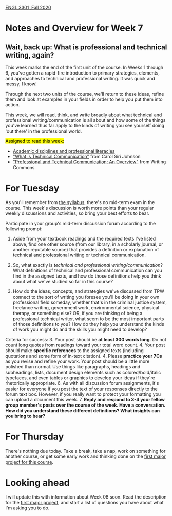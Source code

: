 [ENGL 3301, Fall 2020](../calendar.html)
# Notes and Overview for Week 7


## Wait, back up: What is professional and technical writing, again?

This week marks the end of the first unit of the course. In Weeks 1 through 6, you've gotten a rapid-fire introduction to primary strategies, elements, and approaches to technical and professional writing. It was quick and messy, I know!

Through the next two units of the course, we'll return to these ideas, refine them and look at examples in your fields in order to help you put them into action.

This week, we will read, think, and write broadly about what technical and professional writing/communication is all about and how some of the things you've learned thus far apply to the kinds of writing you see yourself doing 'out there' in the professional world.

<mark>Assigned to read this week:</mark>
 - [Academic disciplines and professional literacies](https://openenglishatslcc.pressbooks.com/chapter/so-you-wanna-be-an-engineer-a-welder-a-teacher-academic-disciplines-and-professional-literacies/)
 - [&quot;What is Technical Communication&quot;](https://www.youtube.com/watch?v=Fi5eZ2XLJc4) from Carol Siri Johnson
 - [&quot;Professional and Technical Communication: An Overview&quot;](https://writingcommons.org/article/professional-and-technical-communication-an-overview/) from Writing Commons


# For Tuesday

As you'll remember from [the syllabus](../index.html), there's no mid-term exam in the course. This week's discussion is worth more points than your regular weekly discussions and activities, so bring your best efforts to bear.

Participate in your group's mid-term discussion forum according to the following prompt:

  1. Aside from your textbook readings and the required texts I've listed above, find one other source (from our library, in a scholarly journal, or another reputable source) that provides a definition or explanation of technical and professional writing or technical communication.

  2. So, what exactly is _technical and professional writing/communication_? What definitions of technical and professional communication can you find in the assigned texts, and how do those definitions help you think about what we've studied so far in this course?

  3. How do the ideas, concepts, and strategies we've discussed from TPW connect to the sort of writing you foresee you'll be doing in your own professional field someday, whether that's in the criminal justice system, freelance writing, government work, environmental science, physical therapy, or something else? OR, if you are thinking of being a professional technical writer, what seem to be the most important parts of those definitions to you? How do they help you understand the kinds of work you might do and the skills you might need to develop?

Criteria for success:
  3. Your post should be **at least 300 words long**. Do not count long quotes from readings toward your total word count.
  4. Your post should make  **specific references**  to the assigned texts (including quotations and some form of in-text citation).
  4. Please **practice your 7Cs** as you revise and refine your work. Your post should be a little more polished than normal. Use things like paragraphs, headings and subheadings, lists, document design elements such as colored/bold/italic typefaces, and even tables or graphics to develop your ideas if they're rhetorically appropriate.
  6. As with all discussion forum assignments, it's easier for everyone if you post the text of your responses directly to the forum text box. However, if you really want to protect your formatting you can upload a document this week.
  7. **Reply and respond to 3-4 your fellow group member&#39;s posts over the course of the week. Have a conversation. How did you understand these different definitions? What insights can you bring to bear?**

#  For Thursday

There's nothing due today. Take a break, take a nap, work on something for another course, or get some early work and thinking done on the [first major project for this course](../project-1).

#  Looking ahead

I will update this with information about Week 08 soon. Read the description for the [first major project](../project-1), and start a list of questions you have about what I'm asking you to do.
